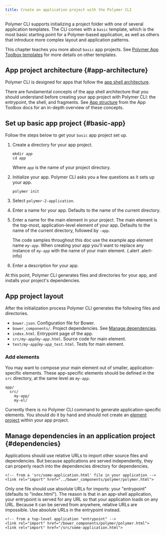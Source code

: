 ```yaml
---
title: Create an application project with the Polymer CLI
---
```


<!-- toc -->

Polymer CLI supports initializing a project folder with one of several application templates.  The 
CLI comes with a `basic` template, which is the most basic starting point for a Polymer-based 
application, as well as others that introduce more complex layout and application patterns.

This chapter teaches you more about `basic` app projects.  See [Polymer App Toolbox 
templates](../../toolbox/templates) for more details on other templates.

## App project architecture {#app-architecture}

Polymer CLI is designed for apps that follow the [app shell 
architecture](https://developers.google.com/web/updates/2015/11/app-shell).

There are fundamental concepts of the app shell architecture that you should understand before 
creating your app project with Polymer CLI: the entrypoint, the shell, and fragments. See [App 
structure](../../toolbox/prpl#app-structure) from the App Toolbox docs for an in-depth overview of 
these concepts.

## Set up basic app project {#basic-app}

Follow the steps below to get your `basic` app project set up.

1.  Create a directory for your app project.

    <pre><code>mkdir <var>app</var>
    cd <var>app</var></code></pre>

    Where <code><var>app</var></code> is the name of your project directory.

1.  Initialize your app. Polymer CLI asks you a few questions
    as it sets up your app.

        polymer init

1.  Select `polymer-2-application`.

1.  Enter a name for your app. Defaults to the name of the current directory.

1.  Enter a name for the main element in your project. The main element is the
    top-most, application-level element of your app. Defaults to the name of
    the current directory, followed by `-app`.

    The code samples throughout this doc use the example app element name
    <code><var>my-app</var></code>. When creating your app you'll want to
    replace any instance of <code><var>my-app</var></code> with the name of
    your main element.
    {.alert .alert-info}

1.  Enter a description for your app.

At this point, Polymer CLI generates files and directories for your app, and installs your 
project's dependencies.

## App project layout

After the initialization process Polymer CLI generates the following files and directories.

*   `bower.json`. Configuration file for Bower.
*   `bower_components/`. Project dependencies. See [Manage dependencies](#dependencies).
*   `index.html`. Entrypoint page of the app.
*   `src/`<code><var>my-app</var></code>/<code><var>my-app</var></code>`.html`.
    Source code for main element.
*    `test/`<code><var>my-app</var></code>/<code><var>my-app</var></code>`_test.html`. Tests for 
main element.

### Add elements

You may want to compose your main element out of smaller, application-specific elements. These 
app-specific elements should be defined in the `src` directory, at the same level as 
<code><var>my-app</var></code>.

    app/
      src/
        my-app/
        my-el/

Currently there is no Polymer CLI command to generate application-specific elements. You should do 
it by hand and should not create an [element project](#element) within your app project.

## Manage dependencies in an application project {#dependencies}

Applications should use relative URLs to import other source files and dependencies. But because 
applications are served independently, they can properly reach into the dependencies directory for 
dependencies.

    <!-- from a 'src/some-application.html' file in your application -->
    <link rel="import" href="../bower_components/polymer/polymer.html">

Only one file should use absolute URLs for imports: your "entrypoint" (defaults to "index.html"). 
The reason is that in an app-shell application, your entrypoint is served for any URL so that your 
application loads on any URL. Because it can be served from anywhere, relative URLs are impossible. 
Use absolute URLs in the entrypoint instead.

    <!-- from a top-level application "entrypoint" -->
    <link rel="import" href="/bower_components/polymer/polymer.html">
    <link rel="import" href="/src/some-application.html">

